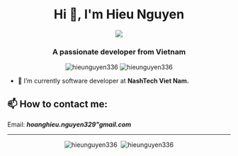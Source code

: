 <h1 align="center">Hi 👋, I'm Hieu Nguyen</h1>
<p align="center"><img src="https://img.icons8.com/color/48/000000/vietnam-circular.png"/></p>
<h3 align="center">A passionate developer from Vietnam </h3>

<p align="center"> <img src="https://komarev.com/ghpvc/?username=hieunguyen336" alt="hieunguyen336" /> <img src="https://badges.pufler.dev/repos/hieunguyen336" alt="hieunguyen336" /> </p>

- 🌱 I’m currently software developer at **NashTech Viet Nam.**

## 📫 How to contact me:

Email: ***hoanghieu.nguyen329"gmail.com***

---

<p align="center">
  <img src="https://github-readme-stats.vercel.app/api/top-langs/?username=hieunguyen336&layout=compact" alt="hieunguyen336" />&nbsp;
  <img src="https://github-readme-stats.vercel.app/api?username=hieunguyen336&show_icons=true&count_private=true&theme=algolia" alt="hieunguyen336" />
</p>
